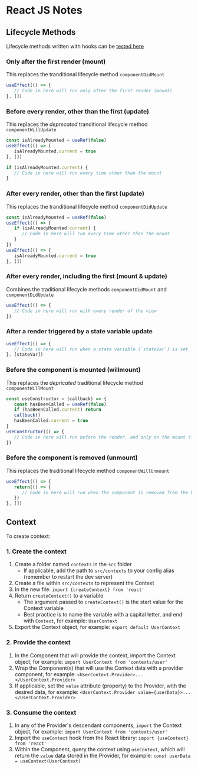 # React JS Notes


## Lifecycle Methods

Lifecycle methods written with hooks can be [tested here](https://codepen.io/roccop/pen/gOgLGLv)

### Only after the first render (mount)
This replaces the tranditional lifecycle method `componentDidMount`

```js
useEffect(() => {
   // Code in here will run only after the first render (mount)
}, [])
```


### Before every render, other than the first (update)
This replaces the *deprecated* tranditional lifecycle method `componentWillUpdate`

```js
const isAlreadyMounted = useRef(false)
useEffect(() => {
   isAlreadyMounted.current = true
}, [])

if (isAlreadyMounted.current) {
   // Code in here will run every time other than the mount
}
```

### After every render, other than the first (update)
This replaces the tranditional lifecycle method `componentDidUpdate`

```js
const isAlreadyMounted = useRef(false)
useEffect(() => {
   if (isAlreadyMounted.current) {
      // Code in here will run every time other than the mount
   }
})
useEffect(() => {
   isAlreadyMounted.current = true
}, [])
```


### After every render, including the first (mount & update)
Combines the traditional lifecycle methods `componentDidMount` and `componentDidUpdate`

```js
useEffect(() => {
   // Code in here will run with every render of the view
})
```


### After a render triggered by a state variable update

```js
useEffect(() => {
   // Code in here will run when a state variable (`stateVar`) is set
}, [stateVar])
```



### Before the component is mounted (willmount)
This replaces the *depricated* traditional lifecycle method `componentWillMount`

```js
const useConstructor = (callback) => {
   const hasBeenCalled = useRef(false)
   if (hasBeenCalled.current) return
   callback()
   hasBeenCalled.current = true
}
useConstructor(() => {
   // Code in here will run before the render, and only on the mount (first call)
})
```


### Before the component is removed (unmount)
This replaces the traditional lifecycle method `componentWillUnmount`

```js
useEffect(() => {
   return(() => {
      // Code in here will run when the component is removed from the UI
   })
}, [])
```


## Context

To create context:

### 1. Create the context

1. Create a folder named `contexts` in the `src` folder
   - If applicable, add the path to `src/contexts` to your config alias (remember to restart the dev server)
2. Create a file within `src/contexts` to represent the Context
3. In the new file: `import {createContext} from 'react'`
4. Return `createContext()` to a variable
   - The argument passed to `createContext()` is the start value for the Context variable
   - Best practice is to name the variable with a capital letter, and end with `Context`, for example: `UserContext`
5. Export the Context object, for example: `export default UserContext`

### 2. Provide the context

1. In the Component that will provide the context, import the Context object, for example: `import UserContext from 'contexts/user'`
2. Wrap the Component(s) that will use the Context data with a provider component, for example: `<UserContext.Provider>...</UserContext.Provider>`
3. If applicable, set the `value` attribute (property) to the Provider, with the desired data, for example: `<UserContext.Provider value={userData}>...</UserContext.Provider>`

### 3. Consume the context

1. In any of the Provider's descendant components, `import` the Context object, for example: `import UserContext from 'contexts/user'`
2. Import the `useContext` hook from the React library: `import {useContext} from 'react'`
3. Within the Component, query the context using `useContext`, which will return the `value` data stored in the Provider, for example: `const userData = useContext(UserContext)`